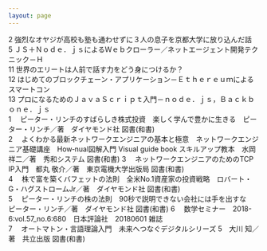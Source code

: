 ```yaml
---
layout: page
---
```


2	強烈なオヤジが高校も塾も通わせずに３人の息子を京都大学に放り込んだ話	
5	ＪＳ＋Ｎｏｄｅ．ｊｓによるＷｅｂクローラー／ネットエージェント開発テクニック－Ｈ	
11	世界のエリートは人前で話す力をどう身につけるか？	
12	はじめてのブロックチェーン・アプリケーション－Ｅｔｈｅｒｅｕｍによるスマートコン	
13	プロになるためのＪａｖａＳｃｒｉｐｔ入門－ｎｏｄｅ．ｊｓ，Ｂａｃｋｂｏｎｅ．ｊｓ	
 1	　ピーター・リンチのすばらしき株式投資　楽しく学んで豊かに生きる　ピーター・リンチ／著　ダイヤモンド社	図書(和書)	
 2	　よくわかる最新ネットワークエンジニアの基本と極意　ネットワークエンジニア基礎講座　How‐nual図解入門 Visual guide book スキルアップ教本　水岡 祥二／著　秀和システム	図書(和書)
 3	　ネットワークエンジニアのためのTCP IP入門　都丸 敬介／著　東京電機大学出版局	図書(和書)	
 4	　株で富を築くバフェットの法則　全米No.1資産家の投資戦略　ロバート・G・ハグストロームJr／著　ダイヤモンド社	図書(和書)	
 5	　ピーター・リンチの株の法則　90秒で説明できない会社には手を出すな　ピーター・リンチ／著　ダイヤモンド社	図書(和書)
 6	　数学セミナー　2018-6:vol.57_no.6:680　日本評論社　20180601	雑誌	
 7	　オートマトン・言語理論入門　未来へつなぐデジタルシリーズ 5　大川 知／著　共立出版	図書(和書)
